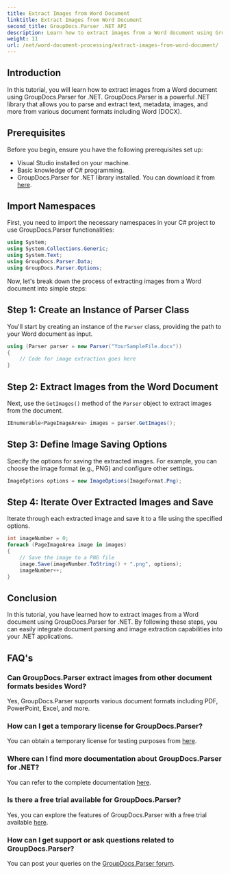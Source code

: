 ```yaml
---
title: Extract Images from Word Document
linktitle: Extract Images from Word Document
second_title: GroupDocs.Parser .NET API
description: Learn how to extract images from a Word document using GroupDocs.Parser for .NET. This tutorial provides step-by-step guidance for integrating image into your .NET.
weight: 11
url: /net/word-document-processing/extract-images-from-word-document/
---
```

## Introduction
In this tutorial, you will learn how to extract images from a Word document using GroupDocs.Parser for .NET. GroupDocs.Parser is a powerful .NET library that allows you to parse and extract text, metadata, images, and more from various document formats including Word (DOCX).
## Prerequisites
Before you begin, ensure you have the following prerequisites set up:
- Visual Studio installed on your machine.
- Basic knowledge of C# programming.
- GroupDocs.Parser for .NET library installed. You can download it from [here](https://releases.groupdocs.com/parser/net/).
## Import Namespaces
First, you need to import the necessary namespaces in your C# project to use GroupDocs.Parser functionalities:
```csharp
using System;
using System.Collections.Generic;
using System.Text;
using GroupDocs.Parser.Data;
using GroupDocs.Parser.Options;
```
Now, let's break down the process of extracting images from a Word document into simple steps:
## Step 1: Create an Instance of Parser Class
You'll start by creating an instance of the `Parser` class, providing the path to your Word document as input.
```csharp
using (Parser parser = new Parser("YourSampleFile.docx"))
{
    // Code for image extraction goes here
}
```
## Step 2: Extract Images from the Word Document
Next, use the `GetImages()` method of the `Parser` object to extract images from the document.
```csharp
IEnumerable<PageImageArea> images = parser.GetImages();
```
## Step 3: Define Image Saving Options
Specify the options for saving the extracted images. For example, you can choose the image format (e.g., PNG) and configure other settings.
```csharp
ImageOptions options = new ImageOptions(ImageFormat.Png);
```
## Step 4: Iterate Over Extracted Images and Save
Iterate through each extracted image and save it to a file using the specified options.
```csharp
int imageNumber = 0;
foreach (PageImageArea image in images)
{
    // Save the image to a PNG file
    image.Save(imageNumber.ToString() + ".png", options);
    imageNumber++;
}
```
## Conclusion
In this tutorial, you have learned how to extract images from a Word document using GroupDocs.Parser for .NET. By following these steps, you can easily integrate document parsing and image extraction capabilities into your .NET applications.

## FAQ's
### Can GroupDocs.Parser extract images from other document formats besides Word?
Yes, GroupDocs.Parser supports various document formats including PDF, PowerPoint, Excel, and more.
### How can I get a temporary license for GroupDocs.Parser?
You can obtain a temporary license for testing purposes from [here](https://purchase.groupdocs.com/temporary-license/).
### Where can I find more documentation about GroupDocs.Parser for .NET?
You can refer to the complete documentation [here](https://tutorials.groupdocs.com/parser/net/).
### Is there a free trial available for GroupDocs.Parser?
Yes, you can explore the features of GroupDocs.Parser with a free trial available [here](https://releases.groupdocs.com/).
### How can I get support or ask questions related to GroupDocs.Parser?
You can post your queries on the [GroupDocs.Parser forum](https://forum.groupdocs.com/c/parser/17).
